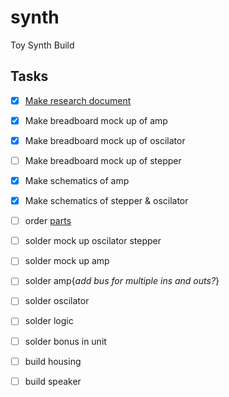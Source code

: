 # synth
Toy Synth Build

## Tasks
- [x] [Make research document](reference/links&notes.md)
- [x] Make breadboard mock up of amp
- [x] Make breadboard mock up of oscilator
- [ ] Make breadboard mock up of stepper
- [x] Make schematics of amp
- [x] Make schematics of stepper & oscilator
- [ ] order [parts](https://www.digikey.com/)

- [ ] solder mock up oscilator stepper
- [ ] solder mock up amp

- [ ] solder amp{*add bus for multiple ins and outs?*}
- [ ] solder oscilator
- [ ] solder logic
- [ ] solder bonus in unit
- [ ] build housing
- [ ] build speaker
